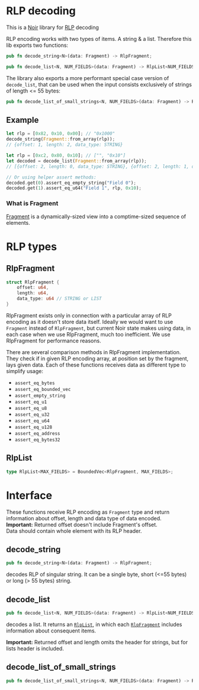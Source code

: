 # RLP decoding

This is a [Noir](https://noir-lang.org) library for [RLP](https://ethereum.org/en/developers/docs/data-structures-and-encoding/rlp/) decoding

RLP encoding works with two types of items. A string & a list. Therefore this lib exports two functions:

```rust
pub fn decode_string<N>(data: Fragment) -> RlpFragment;
```

```rust
pub fn decode_list<N, NUM_FIELDS>(data: Fragment) -> RlpList<NUM_FIELDS>;
```

The library also exports a more performant special case version of `decode_list`, that can be used when the input consists exclusively of strings of length <= 55 bytes:

```rust
pub fn decode_list_of_small_strings<N, NUM_FIELDS>(data: Fragment) -> RlpList<NUM_FIELDS>;
```

## Example

```rust
let rlp = [0x82, 0x10, 0x00]; // "0x1000"
decode_string(Fragment::from_array(rlp));
// {offset: 1, length: 2, data_type: STRING}

let rlp = [0xc2, 0x80, 0x10]; // ["", "0x10"]
let decoded = decode_list(Fragment::from_array(rlp));
// [{offset: 2, length: 0, data_type: STRING}, {offset: 2, length: 1, data_type: STRING}]

// Or using helper assert methods:
decoded.get(0).assert_eq_empty_string("Field 0");
decoded.get(1).assert_eq_u64("Field 1", rlp, 0x10);
```

### What is Fragment

[Fragment](../misc/README.md) is a dynamically-sized view into a comptime-sized sequence of elements.

# RLP types

## RlpFragment

```Rust
struct RlpFragment {
    offset: u64,
    length: u64,
    data_type: u64 // STRING or LIST
}
```

RlpFragment exists only in connection with a particular array of RLP encoding as it doesn't store data itself. Ideally we would want to use `Fragment` instead of `RlpFragment`, but current Noir state makes using data, in each case when we use RlpFragment, much too inefficient. We use RlpFragment for performance reasons.

There are several comparison methods in RlpFragment implementation. They check if in given RLP encoding array, at position set by the fragment, lays given data. Each of these functions receives data as different type to simplify usage:

- `assert_eq_bytes`
- `assert_eq_bounded_vec`
- `assert_empty_string`
- `assert_eq_u1`
- `assert_eq_u8`
- `assert_eq_u32`
- `assert_eq_u64`
- `assert_eq_u128`
- `assert_eq_address`
- `assert_eq_bytes32`

## RlpList

```Rust
type RlpList<MAX_FIELDS> = BoundedVec<RlpFragment, MAX_FIELDS>;
```

# Interface

These functions receive RLP encoding as `Fragment` type and return information about offset, length and data type of data encoded.  
**Important:** Returned offset doesn't include Fragment's offset.  
Data should contain whole element with its RLP header.

## decode_string

```Rust
pub fn decode_string<N>(data: Fragment) -> RlpFragment;
```

decodes RLP of singular string. It can be a single byte, short (<=55 bytes) or long (> 55 bytes) string.

## decode_list

```Rust
pub fn decode_list<N, NUM_FIELDS>(data: Fragment) -> RlpList<NUM_FIELDS>;
```

decodes a list. It returns an [`RlpList`](#rlplist), in which each [`RlpFragment`](#rlpfragment) includes information about consequent items.

**Important:** Returned offset and length omits the header for strings, but for lists header is included.

## decode_list_of_small_strings

```Rust
pub fn decode_list_of_small_strings<N, NUM_FIELDS>(data: Fragment) -> RlpList<NUM_FIELDS>;
```
